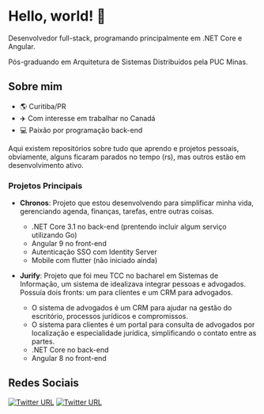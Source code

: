 # Hello, world! :rocket:

Desenvolvedor full-stack, programando principalmente em .NET Core e Angular.

Pós-graduando em Arquitetura de Sistemas Distribuídos pela PUC Minas.


## Sobre mim

- :earth_americas: Curitiba/PR 
- :airplane: Com interesse em trabalhar no Canadá
- :computer: Paixão por programação back-end

Aqui existem repositórios sobre tudo que aprendo e projetos pessoais, obviamente, alguns ficaram parados no tempo (rs), mas outros estão em desenvolvimento ativo.

### Projetos Principais
- **Chronos**: Projeto que estou desenvolvendo para simplificar minha vida, gerenciando agenda, finanças, tarefas, entre outras coisas.
  - .NET Core 3.1 no back-end (prentendo incluir algum serviço utilizando Go)
  - Angular 9 no front-end
  - Autenticação SSO com Identity Server
  - Mobile com flutter (não iniciado ainda)

- **Jurify**: Projeto que foi meu TCC no bacharel em Sistemas de Informação, um sistema de idealizava integrar pessoas e advogados. Possuía dois fronts: um para clientes e um CRM para advogados.
  - O sistema de advogados é um CRM para ajudar na gestão do escritório, processos jurídicos e compromissos.
  - O sistema para clientes é um portal para consulta de advogados por localização e especialidade jurídica, simplificando o contato entre as partes.
  - .NET Core no back-end
  - Angular 8 no front-end

## Redes Sociais

[![Twitter URL](https://img.shields.io/twitter/url?color=%23fb3958&label=follow&logo=instagram&logoColor=%23fb3958&style=flat-square&url=https%3A%2F%2Fwww.instagram.com%2Fgus__santos)](https://www.instagram.com/gus__santos)
[![Twitter URL](https://img.shields.io/twitter/url?color=%230072b1&label=connect&logo=linkedin&logoColor=%230072b1&style=flat-square&url=https%3A%2F%2Fwww.linkedin.com%2Fin%2Fgustavoosantoos%2F)](https://www.linkedin.com/in/gustavoosantoos/)

